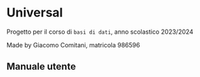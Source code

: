 # Universal 

Progetto per il corso di `basi di dati`, anno scolastico 2023/2024

Made by Giacomo Comitani, matricola 986596

## Manuale utente


